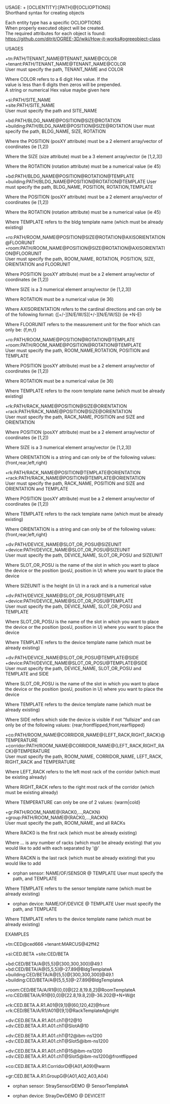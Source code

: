 USAGE: + [OCLIENTITY]:[PATH]@[OCLIOPTIONS]   
Shorthand syntax for creating objects   

Each entity type has a specific OCLIOPTIONS   
When properly executed object will be created.   
The required attributes for each object is found:    
https://github.com/ditrit/OGREE-3D/wiki/How-it-works#ogreeobject-class   

USAGES   

+tn:PATH/TENANT_NAME@TENANT_NAME@COLOR   
+tenant:PATH/TENANT_NAME@TENANT_NAME@COLOR   
User must specify the path, TENANT_NAME and COLOR   

Where COLOR refers to a 6 digit Hex value. If the    
value is less than 6 digits then zeros will be prepended.   
A string or numerical Hex value maybe given here



+si:PATH/SITE_NAME   
+site:PATH/SITE_NAME   
User must specify the path and SITE_NAME   


+bd:PATH/BLDG_NAME@POSITION@SIZE@ROTATION   
+building:PATH/BLDG_NAME@POSITION@SIZE@ROTATION 
User must specify the path, BLDG_NAME, SIZE, ROTATION   

Where the POSITION (posXY attribute) must be a 2 element array/vector of coordinates (ie [1,2])   

Where the SIZE (size attribute) must be a 3 element array/vector (ie [1,2,3])

Where the ROTATION (rotation attribute) must be a numerical value (ie 45)

+bd:PATH/BLDG_NAME@POSITION@ROTATION@TEMPLATE
+building:PATH/BLDG_NAME@POSITION@ROTATION@TEMPLATE
User must specify the path, BLDG_NAME, POSITION, ROTATION,TEMPLATE

Where the POSITION (posXY attribute) must be a 2 element array/vector of coordinates (ie [1,2])   

Where the ROTATION (rotation attribute) must be a numerical value (ie 45)

Where TEMPLATE refers to the bldg template name (which must be already existing)


+ro:PATH/ROOM_NAME@POSITION@SIZE@ROTATION@AXISORIENTATION@FLOORUNIT   
+room:PATH/ROOM_NAME@POSITION@SIZE@ROTATION@AXISORIENTATION@FLOORUNIT    
User must specify the path, ROOM_NAME, ROTATION, POSITION, SIZE, ORIENTATION and FLOORUNIT


Where POSITION (posXY attribute) must be a 2 element array/vector of coordinates (ie [1,2]) 

Where SIZE is a 3 numerical element array/vector (ie [1,2,3])

Where ROTATION must be a numerical value (ie 36) 

Where AXISORIENTATION refers to the cardinal directions and can only be of the following format: {[+/-][N/E/W/S][+/-][N/E/W/S]} (ie +N-E)

Where FLOORUNIT refers to the measurement unit for the floor which can only be: {f,m,t}  


+ro:PATH/ROOM_NAME@POSITION@ROTATION@TEMPLATE   
+room:PATH/ROOM_NAME@POSITION@ROTATION@TEMPLATE    
User must specify the path, ROOM_NAME,ROTATION, POSITION and TEMPLATE


Where POSITION (posXY attribute) must be a 2 element array/vector of coordinates (ie [1,2]) 

Where ROTATION must be a numerical value (ie 36) 

Where TEMPLATE refers to the room template name (which must be already existing)


+rk:PATH/RACK_NAME@POSITION@SIZE@ORIENTATION   
+rack:PATH/RACK_NAME@POSITION@SIZE@ORIENTATION   
User must specify the path, RACK_NAME, POSITION and SIZE and ORIENTATION 

Where POSITION (posXY attribute) must be a 2 element array/vector of coordinates (ie [1,2]) 

Where SIZE is a 3 numerical element array/vector (ie [1,2,3])

Where ORIENTATION is a string and can only be of the following values: {front,rear,left,right}


+rk:PATH/RACK_NAME@POSITION@TEMPLATE@ORIENTATION   
+rack:PATH/RACK_NAME@POSITION@TEMPLATE@ORIENTATION   
User must specify the path, RACK_NAME, POSITION and SIZE and ORIENTATION and TEMPLATE   

Where POSITION (posXY attribute) must be a 2 element array/vector of coordinates (ie [1,2]) 

Where TEMPLATE refers to the rack template name (which must be already existing)

Where ORIENTATION is a string and can only be of the following values: {front,rear,left,right}


+dv:PATH/DEVICE_NAME@SLOT_OR_POSU@SIZEUNIT   
+device:PATH/DEVICE_NAME@SLOT_OR_POSU@SIZEUNIT   
User must specify the path, DEVICE_NAME, SLOT_OR_POSU and SIZEUNIT  

Where SLOT_OR_POSU is the name of the slot in which you want to place the device or the position (posU, position in U) where you want to place the device 

Where SIZEUNIT is the height (in U) in a rack and is a numerical value


+dv:PATH/DEVICE_NAME@SLOT_OR_POSU@TEMPLATE   
+device:PATH/DEVICE_NAME@SLOT_OR_POSU@TEMPLATE   
User must specify the path, DEVICE_NAME, SLOT_OR_POSU and TEMPLATE

Where SLOT_OR_POSU is the name of the slot in which you want to place the device or the position (posU, position in U) where you want to place the device 

Where TEMPLATE refers to the device template name (which must be already existing)


+dv:PATH/DEVICE_NAME@SLOT_OR_POSU@TEMPLATE@SIDE   
+device:PATH/DEVICE_NAME@SLOT_OR_POSU@TEMPLATE@SIDE   
User must specify the path, DEVICE_NAME, SLOT_OR_POSU and TEMPLATE and SIDE  

Where SLOT_OR_POSU is the name of the slot in which you want to place the device or the position (posU, position in U) where you want to place the device 

Where TEMPLATE refers to the device template name (which must be already existing)

Where SIDE refers which side the device is visible if not "fullsize" and can only be of the following values: {rear,frontflipped,front,rearflipped}


+co:PATH/ROOM_NAME@CORRIDOR_NAME@{LEFT_RACK,RIGHT_RACK}@TEMPERATURE   
+corridor:PATH/ROOM_NAME@CORRIDOR_NAME@{LEFT_RACK,RIGHT_RACK}@TEMPERATURE   
User must specify the path, ROOM_NAME, CORRIDOR_NAME, LEFT_RACK, RIGHT_RACK and TEMPERATURE   

Where LEFT_RACK refers to the left most rack of the corridor (which must be existing already) 

Where RIGHT_RACK refers to the right most rack of the corridor (which must be existing already) 

Where TEMPERATURE can only be one of 2 values: {warm|cold}


+gr:PATH/ROOM_NAME@{RACK0,...,RACKN}   
+group:PATH/ROOM_NAME@{RACK0,...,RACKN}   
User must specify the path, ROOM_NAME, and all RACKs   

Where RACK0 is the first rack (which must be already existing)

Where ... is any number of racks (which must be already existing) that you would like to add with each separated by '@'

Where RACKN is the last rack (which must be already existing) that you would like to add 


+ orphan sensor: NAME/OF/SENSOR @ TEMPLATE
User must specify the path, and TEMPLATE  

Where TEMPLATE refers to the sensor template name (which must be already existing)


+ orphan device: NAME/OF/DEVICE @ TEMPLATE
User must specify the path, and TEMPLATE 

Where TEMPLATE refers to the device template name (which must be already existing)


EXAMPLES   

+tn:CED@ced666
+tenant:MARCUS@42ff42

+si:CED.BETA
+site:CED/BETA


+bd:CED/BETA/A@[5,5]@[300,300,300]@49.1
+bd:CED/BETA/A@[5,5,5]@-27.89@BldgTemplateA
+building:CED/BETA/A@[5,5]@[300,300,300]@49.1
+building:CED/BETA/A@[5,5,5]@-27.89@BldgTemplateA


+room:CED/BETA/A/R1@[0,0]@[22.8,19.8,2]@RoomTemplateA
+ro:CED/BETA/A/R1@[0,0]@[22.8,19.8,2]@-36.202@+N+W@t


+rk:CED.BETA.A.R1.A01@[9,1]@[60,120,42]@front
+rk:CED/BETA/A/R1/A01@[9,1]@RackTemplateA@right


+dv:CED.BETA.A.R1.A01.chT@12@10
+dv:CED.BETA.A.R1.A01.chT@SlotA@10

+dv:CED.BETA.A.R1.A01.chT@12@ibm-ns1200
+dv:CED.BETA.A.R1.A01.chT@Slot5@ibm-ns1200

+dv:CED.BETA.A.R1.A01.chT@15@ibm-ns1200
+dv:CED.BETA.A.R1.A01.chT@Slot5@ibm-ns1200@frontflipped

+co:CED.BETA.A.R1.CorridorD@{A01,A09}@warm 

+gr:CED.BETA.A.R1.GroupG@{A01,A02,A03,A04}

+ orphan sensor: StraySensorDEMO @ SensorTemplateA

+ orphan device: StrayDevDEMO @ DEVICE1T